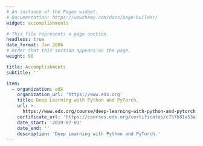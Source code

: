 ```yaml
---
# An instance of the Pages widget.
# Documentation: https://wowchemy.com/docs/page-builder/
widget: accomplishments

# This file represents a page section.
headless: true
date_format: Jan 2006
# Order that this section appears on the page.
weight: 90

title: Accomplishments
subtitle: ''

item:
  - organization: edX
    organization_url: 'https://www.edx.org'
    title: Deep Learning with Python and PyTorch.
    url: >-
      https://www.edx.org/course/deep-learning-with-python-and-pytorch
    certificate_url: 'https://courses.edx.org/certificates/c757b81a53a74c0d97cf92c3a072ec0d'
    date_start: '2019-07-01'
    date_end: ''
    description: 'Deep Learning with Python and PyTorch.'
---
```


